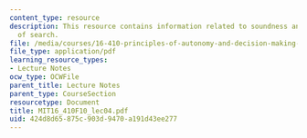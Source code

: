 ```yaml
---
content_type: resource
description: This resource contains information related to soundness and completeness
  of search.
file: /media/courses/16-410-principles-of-autonomy-and-decision-making-fall-2010/424d8d65875c903d9470a191d43ee277_MIT16_410F10_lec04.pdf
file_type: application/pdf
learning_resource_types:
- Lecture Notes
ocw_type: OCWFile
parent_title: Lecture Notes
parent_type: CourseSection
resourcetype: Document
title: MIT16_410F10_lec04.pdf
uid: 424d8d65-875c-903d-9470-a191d43ee277
---
```

